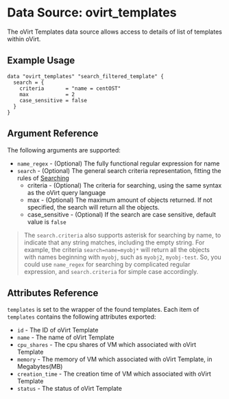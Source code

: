 # Data Source: ovirt\_templates

The oVirt Templates data source allows access to details of list of templates within oVirt.

## Example Usage

```hcl
data "ovirt_templates" "search_filtered_template" {
  search = {
    criteria       = "name = centOST"
    max            = 2
    case_sensitive = false
  }
}
```

## Argument Reference

The following arguments are supported:

* `name_regex` - (Optional) The fully functional regular expression for name
* `search` - (Optional) The general search criteria representation, fitting the rules of [Searching](http://ovirt.github.io/ovirt-engine-api-model/master/#_searching)
    * criteria - (Optional) The criteria for searching, using the same syntax as the oVirt query language
    * max - (Optional) The maximum amount of objects returned. If not specified, the search will return all the objects.
    * case_sensitive - (Optional) If the search are case sensitive, default value is `false`

> The `search.criteria` also supports asterisk for searching by name, to indicate that any string matches, including the empty string. For example, the criteria `search=name=myobj*` will return all the objects with names beginning with `myobj`, such as `myobj2`, `myobj-test`. So, you could use `name_regex` for searching by complicated regular expression, and `search.criteria` for simple case accordingly.

## Attributes Reference

`templates` is set to the wrapper of the found templates. Each item of `templates` contains the following attributes exported:

* `id` - The ID of oVirt Template
* `name` - The name of oVirt Template
* `cpu_shares` - The cpu shares of VM which associated with oVirt Template
* `memory` - The memory of VM which associated with oVirt Template, in Megabytes(MB)
* `creation_time` - The creation time of VM which associated with oVirt Template
* `status` - The status of oVirt Template
